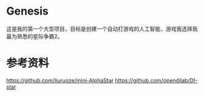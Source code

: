 # Genesis
这是我的第一个大型项目，目标是创建一个自动打游戏的人工智能，游戏我选择我最为熟悉的星际争霸2。

# 参考资料
https://github.com/liuruoze/mini-AlphaStar
https://github.com/opendilab/DI-star